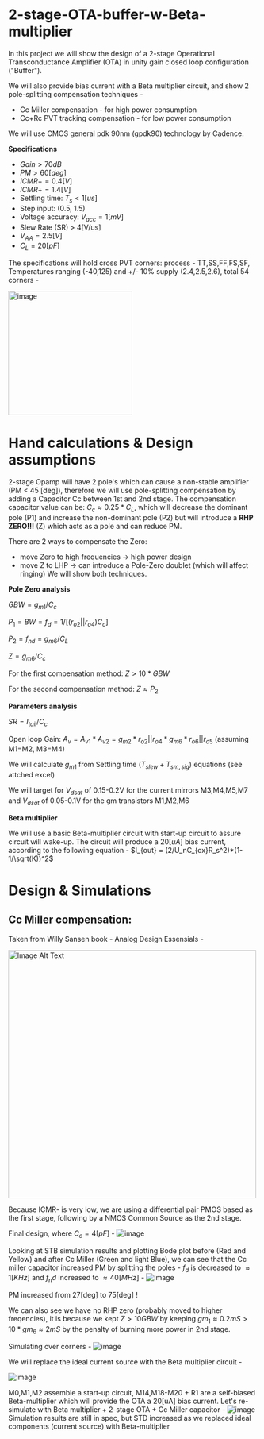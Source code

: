# 2-stage-OTA-buffer-w-Beta-multiplier
In this project we will show the design of a 2-stage Operational Transconductance Amplifier (OTA) in unity gain closed loop configuration ("Buffer").

We will also provide bias current with a Beta multiplier circuit, and show 2 pole-splitting compensation techniques -
* Cc Miller compensation - for high power consumption
* Cc+Rc PVT tracking compensation - for low power consumption

We will use CMOS general pdk 90nm (gpdk90) technology by Cadence.

**Specifications**
* $Gain > 70dB$
* $PM > 60 [deg]$
* $ICMR- = 0.4[V]$
* $ICMR+ = 1.4[V]$
* Settling time: $T_s < 1[us]$
* Step input: (0.5, 1.5)
* Voltage accuracy: $V_{acc} = 1[mV]$
* Slew Rate (SR) > 4[V/us] 
* $V_{AA} = 2.5[V]$
* $C_{L} = 20[pF]$

The specifications will hold cross PVT corners: process - TT,SS,FF,FS,SF, Temperatures ranging (-40,125) and +/- 10% supply (2.4,2.5,2.6), total 54 corners -

<img width="250" alt="image" src="https://github.com/dsapir4422/2-stage-OTA-buffer-w-Beta-multiplier/assets/87266625/6b650ba0-0211-48cf-8e6a-2f956469dc7b">


# Hand calculations & Design assumptions
2-stage Opamp will have 2 pole's which can cause a non-stable amplifier (PM < 45 [deg]), therefore we will use pole-splitting compensation by adding a Capacitor Cc between 1st and 2nd stage.
The compensation capacitor value can be: $C_c \approx 0.25*C_L$, which will decrease the dominant pole (P1) and increase the non-dominant pole (P2) but will introduce a **RHP ZERO!!!** (Z) which acts as a pole and can reduce PM.

There are 2 ways to compensate the Zero: 
* move Zero to high frequencies -> high power design
* move Z to LHP -> can introduce a Pole-Zero doublet (which will affect ringing)
We will show both techniques.

**Pole Zero analysis**

$GBW = g_{m1}/C_c$

$P_1 = BW = f_d = 1/[(r_{o2}||r_{o4})C_c]$

$P_2 = f_{nd} = g_{m6}/C_L$

$Z =  g_{m6}/C_c$

For the first compensation method: $Z > 10*GBW$

For the second compensation method: $Z \approx P_2$

**Parameters analysis**

$SR = I_{tail}/C_c$

Open loop Gain: $A_v = A_{v1}*A_{v2} =  g_{m2}*r_{o2}||r_{o4}*g_{m6}*r_{o6}||r_{o5}$ (assuming M1=M2, M3=M4)

We will calculate $g_{m1}$ from Settling time ($T_{slew} + T_{sm,sig}$) equations (see attched excel)

We will target for $V_{dsat}$ of 0.15-0.2V for the current mirrors M3,M4,M5,M7 and $V_{dsat}$ of 0.05-0.1V for the gm transistors M1,M2,M6

**Beta multiplier**

We will use a basic Beta-multiplier circuit with start-up circuit to assure circuit will wake-up.
The circuit will produce a $20[uA]$ bias current, according to the following equation - $I_{out} = (2/U_nC_{ox}R_s^2)*(1-1/\sqrt(K))^2$

# Design & Simulations
## Cc Miller compensation:
Taken from Willy Sansen book - Analog Design Essensials - 

<img src="https://github.com/dsapir4422/2-stage-OTA-buffer-w-Beta-multiplier/assets/87266625/9eefba00-3ce6-4354-a655-f47b7b170388" align="middle" width="500" height="500"  alt="Image Alt Text" />

Because ICMR- is very low, we are using a differential pair PMOS based as the first stage, following by a NMOS Common Source as the 2nd stage.

Final design, where $C_c = 4[pF]$ - 
![image](https://github.com/dsapir4422/2-stage-OTA-buffer-w-Beta-multiplier/assets/87266625/d39115f1-f178-4788-87af-ae4e370e25f4)

Looking at STB simulation results and plotting Bode plot before (Red and Yellow) and after Cc Miller (Green and light Blue), we can see that the Cc miller capacitor increased PM by splitting the poles - $f_d$ is decreased to $\approx 1[KHz]$ and $f_nd$ increased to $\approx 40[MHz]$ - 
![image](https://github.com/dsapir4422/2-stage-OTA-buffer-w-Beta-multiplier/assets/87266625/67431c4a-852f-43b3-9f12-bd20c447b26a)

PM increased from 27[deg] to 75[deg] ! 

We can also see we have no RHP zero (probably moved to higher freqencies), it is because we kept $Z > 10GBW$ by keeping $gm_1 \approx 0.2mS > 10*gm_6 \approx 2mS$ by the penalty of burning more power in 2nd stage.

Simulating over corners - 
![image](https://github.com/dsapir4422/2-stage-OTA-buffer-w-Beta-multiplier/assets/87266625/479e1110-a5ea-4e7d-bf71-bb850f10f568)

We will replace the ideal current source with the Beta multiplier circuit - 

![image](https://github.com/dsapir4422/2-stage-OTA-buffer-w-Beta-multiplier/assets/87266625/6cb5a597-aabf-40d9-a2ef-e814df845785")


M0,M1,M2 assemble a start-up circuit, M14,M18-M20 + R1 are a self-biased Beta-multiplier which will provide the OTA a 20[uA] bias current.
Let's re-simulate with Beta multiplier + 2-stage OTA + Cc Miller capacitor -
![image](https://github.com/dsapir4422/2-stage-OTA-buffer-w-Beta-multiplier/assets/87266625/01e2e498-3386-4aba-bdb4-25cda932eb4e)
Simulation results are still in spec, but STD increased as we replaced ideal components (current source) with Beta-multiplier

